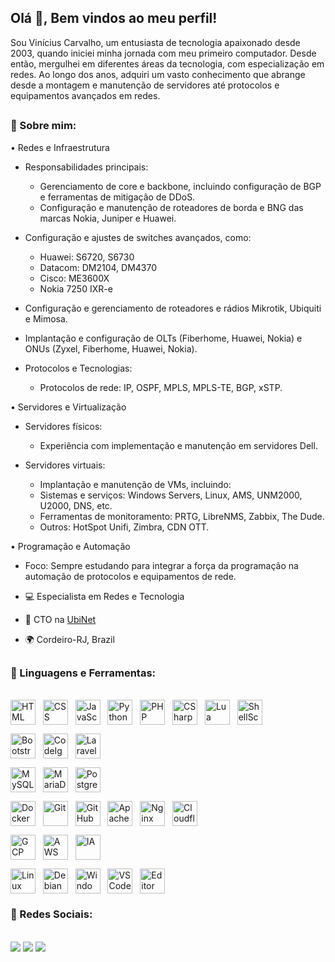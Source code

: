 ## Olá 👋, Bem vindos ao meu perfil!
<div>

 Sou Vinícius Carvalho, um entusiasta de tecnologia apaixonado desde 2003, quando iniciei minha jornada com meu primeiro computador. Desde então, mergulhei em diferentes áreas da tecnologia, com especialização em redes.
 Ao longo dos anos, adquiri um vasto conhecimento que abrange desde a montagem e manutenção de servidores até protocolos e equipamentos avançados em redes.
</div>

##

### 🧐 Sobre mim:

• Redes e Infraestrutura
 - Responsabilidades principais:
   - Gerenciamento de core e backbone, incluindo configuração de BGP e ferramentas de mitigação de DDoS.
   - Configuração e manutenção de roteadores de borda e BNG das marcas Nokia, Juniper e Huawei.
 - Configuração e ajustes de switches avançados, como:
   - Huawei: S6720, S6730
   - Datacom: DM2104, DM4370
   - Cisco: ME3600X
   - Nokia 7250 IXR-e
         
- Configuração e gerenciamento de roteadores e rádios Mikrotik, Ubiquiti e Mimosa.
- Implantação e configuração de OLTs (Fiberhome, Huawei, Nokia) e ONUs (Zyxel, Fiberhome, Huawei, Nokia).

 - Protocolos e Tecnologias:
   - Protocolos de rede: IP, OSPF, MPLS, MPLS-TE, BGP, xSTP.
     
• Servidores e Virtualização
 - Servidores físicos:
   - Experiência com implementação e manutenção em servidores Dell.

- Servidores virtuais:
  - Implantação e manutenção de VMs, incluindo:
  - Sistemas e serviços: Windows Servers, Linux, AMS, UNM2000, U2000, DNS, etc.
  - Ferramentas de monitoramento: PRTG, LibreNMS, Zabbix, The Dude.
  - Outros: HotSpot Unifi, Zimbra, CDN OTT.
     
• Programação e Automação
 - Foco: Sempre estudando para integrar a força da programação na automação de protocolos e equipamentos de rede.


- 💻  Especialista em Redes e Tecnologia
- 🚀  CTO na [UbiNet](https://ubinet.net.br)
- 🌍  Cordeiro-RJ, Brazil


##

### 🔨 Linguagens e Ferramentas:
<div style="display: inline_block"><br>
  <!-- Linguagens -->
  <img align="center" alt="HTML" title="HTML" width="40" height="40" src="https://cdn.jsdelivr.net/gh/devicons/devicon/icons/html5/html5-original.svg"> &nbsp;
  <img align="center" alt="CSS" title="CSS" width="40" height="40" src="https://cdn.jsdelivr.net/gh/devicons/devicon/icons/css3/css3-original.svg"> &nbsp;
  <img align="center" alt="JavaScript" title="JavaScript" width="40" height="40" src="https://cdn.jsdelivr.net/gh/devicons/devicon/icons/javascript/javascript-original.svg"> &nbsp;
  <img align="center" alt="Python" title="Python" width="40" height="40" src="https://cdn.jsdelivr.net/gh/devicons/devicon/icons/python/python-original.svg"> &nbsp;
  <img align="center" alt="PHP" title="PHP" width="40" height="40" src="https://cdn.jsdelivr.net/gh/devicons/devicon/icons/php/php-plain.svg"> &nbsp;
  <img align="center" alt="CSharp" title="C#" width="40" height="40" src="https://cdn.jsdelivr.net/gh/devicons/devicon/icons/csharp/csharp-original.svg"> &nbsp;
  <img align="center" alt="Lua" title="Lua" width="40" height="40" src="https://cdn.jsdelivr.net/gh/devicons/devicon/icons/lua/lua-original.svg"> &nbsp;
  <img align="center" alt="ShellScript" title="Shell Script" width="40" height="40" src="https://cdn.jsdelivr.net/gh/devicons/devicon/icons/bash/bash-original.svg"> &nbsp;
  
  <!-- Frameworks e Bibliotecas -->
  <img align="center" alt="Bootstrap" title="Bootstrap" width="40" height="40" src="https://cdn.jsdelivr.net/gh/devicons/devicon/icons/bootstrap/bootstrap-plain.svg"> &nbsp;
  <img align="center" alt="CodeIgniter" title="CodeIgniter" width="40" height="40" src="https://cdn.jsdelivr.net/gh/devicons/devicon/icons/codeigniter/codeigniter-plain.svg"> &nbsp;
  <img align="center" alt="Laravel" title="Laravel" width="40" height="40" src="https://cdn.jsdelivr.net/gh/devicons/devicon/icons/laravel/laravel-plain.svg"> &nbsp;
  
  <!-- Bancos de Dados -->
  <img align="center" alt="MySQL" title="MySQL" width="40" height="40" src="https://cdn.jsdelivr.net/gh/devicons/devicon/icons/mysql/mysql-original-wordmark.svg"> &nbsp;
  <img align="center" alt="MariaDB" title="MariaDB" width="40" height="40" src="https://cdn.jsdelivr.net/gh/devicons/devicon/icons/mariadb/mariadb-original-wordmark.svg"> &nbsp;
  <img align="center" alt="PostgreSQL" title="PostgreSQL" width="40" height="40" src="https://cdn.jsdelivr.net/gh/devicons/devicon/icons/postgresql/postgresql-original-wordmark.svg"> &nbsp;
  
  <!-- DevOps & Tools -->
  <img align="center" alt="Docker" title="Docker" width="40" height="40" src="https://cdn.jsdelivr.net/gh/devicons/devicon/icons/docker/docker-original.svg"> &nbsp;
  <img align="center" alt="Git" title="Git" width="40" height="40" src="https://cdn.jsdelivr.net/gh/devicons/devicon/icons/git/git-original.svg"> &nbsp;
  <img align="center" alt="GitHub" title="GitHub" width="40" height="40" src="https://cdn.jsdelivr.net/gh/devicons/devicon/icons/github/github-original.svg"> &nbsp;
  <img align="center" alt="Apache" title="Apache" width="40" height="40" src="https://cdn.jsdelivr.net/gh/devicons/devicon/icons/apache/apache-original-wordmark.svg"> &nbsp;
  <img align="center" alt="Nginx" title="Nginx" width="40" height="40" src="https://cdn.jsdelivr.net/gh/devicons/devicon/icons/nginx/nginx-original.svg"> &nbsp;
  <img align="center" alt="Cloudflare" title="Cloudflare" width="40" height="40" src="https://cdn.jsdelivr.net/gh/devicons/devicon/icons/cloudflare/cloudflare-original.svg"> &nbsp;
  
  <!-- Cloud & IA -->
  <img align="center" alt="GCP" title="Google Cloud Platform" width="40" height="40" src="https://cdn.jsdelivr.net/gh/devicons/devicon/icons/googlecloud/googlecloud-original.svg"> &nbsp;
  <img align="center" alt="AWS" title="Amazon Web Services" width="40" height="40" src="https://cdn.jsdelivr.net/gh/devicons/devicon/icons/amazonwebservices/amazonwebservices-original.svg"> &nbsp;
  <img align="center" alt="IA" title="Inteligência Artificial" width="40" height="40" src="https://cdn.jsdelivr.net/gh/devicons/devicon/icons/tensorflow/tensorflow-original.svg"> &nbsp;
  
  <!-- Sistemas Operacionais & IDEs -->
  <img align="center" alt="Linux" title="Linux" width="40" height="40" src="https://cdn.jsdelivr.net/gh/devicons/devicon/icons/linux/linux-original.svg"> &nbsp;
  <img align="center" alt="Debian" title="Debian" width="40" height="40" src="https://cdn.jsdelivr.net/gh/devicons/devicon/icons/debian/debian-original.svg"> &nbsp;
  <img align="center" alt="Windows Server" title="Windows Server" width="40" height="40" src="https://cdn.jsdelivr.net/gh/devicons/devicon/icons/windows8/windows8-original.svg"> &nbsp;
  <img align="center" alt="VSCode" title="Visual Studio Code" width="40" height="40" src="https://cdn.jsdelivr.net/gh/devicons/devicon/icons/vscode/vscode-original.svg"> &nbsp;
  <img align="center" alt="Editor de Texto" title="Editor de Texto (Nano)" width="40" height="40" src="https://cdn.jsdelivr.net/gh/devicons/devicon/icons/devicon/devicon-original.svg"> &nbsp;
</div>
      
### 💭 Redes Sociais:

<div style="display: inline_block"><br>
  <a href="https://www.instagram.com/vn.carvalho/" target="_blank"><img src="https://img.shields.io/badge/Instagram-E4405F?style=for-the-badge&logo=instagram&logoColor=white"></a>
  <a href="https://www.linkedin.com/in/vinícius-carvalho2" target="__blank"><img src="https://img.shields.io/badge/LinkedIn-0077B5?style=for-the-badge&logo=linkedin&logoColor=white"></a>
  <a href="" target="_blank"><img src="https://img.shields.io/badge/Telegram-2CA5E0?style=for-the-badge&logo=telegram&logoColor=white"></a>
</div>



